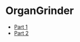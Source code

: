# OrganGrinder

- [Part 1][part-i]
- [Part 2][part-ii]

[part-i]: https://github.com/appacademy/react-flux-curriculum/projects/w7d3_organ_1.md
[part-ii]: https://github.com/appacademy/react-flux-curriculum/projects/w7d3_organ_2.md

